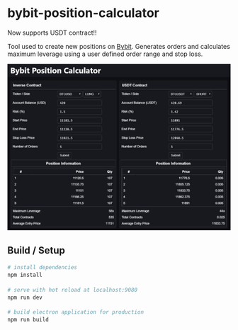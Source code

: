 # bybit-position-calculator

Now supports USDT contract!!

Tool used to create new positions on [Bybit](https://www.bybit.com). Generates orders and calculates maximum leverage using a user defined order range and stop loss.

![example](example.png)

## Build / Setup

``` bash
# install dependencies
npm install

# serve with hot reload at localhost:9080
npm run dev

# build electron application for production
npm run build
```
